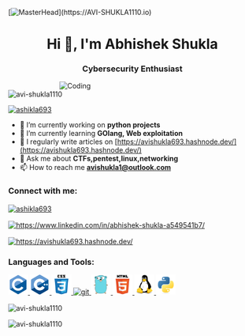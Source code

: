[![MasterHead]("https://heimdalsecurity.com/blog/wp-content/uploads/New-Code-Scanning-GitHub-Features-cover-image.png")](https://AVI-SHUKLA1110.io)

<h1 align="center">Hi 👋, I'm Abhishek Shukla</h1>

<h3 align="center">Cybersecurity Enthusiast</h3>

<img align="right" alt="Coding" width="400" src="https://media.tenor.com/GfSX-u7VGM4AAAAC/coding.gif](https://media.tenor.com/GfSX-u7VGM4AAAAC/coding.gif">

<p align="left"> <img src="https://komarev.com/ghpvc/?username=avi-shukla1110&label=Profile%20views&color=0e75b6&style=flat" alt="avi-shukla1110" /> </p>

<p align="left"> <a href="https://twitter.com/ashikla693" target="blank"><img src="https://img.shields.io/twitter/follow/ashikla693?logo=twitter&style=for-the-badge" alt="ashikla693" /></a> </p>

- 🔭 I’m currently working on **python projects**
- 🌱 I’m currently learning **GOlang, Web exploitation**
- 📝 I regularly write articles on [https://avishukla693.hashnode.dev/](https://avishukla693.hashnode.dev/)
- 💬 Ask me about **CTFs,pentest,linux,networking**
- 📫 How to reach me **avishukla1@outlook.com**

<h3 align="left">Connect with me:</h3>

<p align="left">

<a href="https://twitter.com/ashikla693" target="blank"><img align="center" src="https://raw.githubusercontent.com/rahuldkjain/github-profile-readme-generator/master/src/images/icons/Social/twitter.svg" alt="ashikla693" height="30" width="40" /></a>

<a href="https://linkedin.com/in/https://www.linkedin.com/in/abhishek-shukla-a549541b7/" target="blank"><img align="center" src="https://raw.githubusercontent.com/rahuldkjain/github-profile-readme-generator/master/src/images/icons/Social/linked-in-alt.svg" alt="https://www.linkedin.com/in/abhishek-shukla-a549541b7/" height="30" width="40" /></a>

<a href="https://hashnode.com/https://avishukla693.hashnode.dev/" target="blank"><img align="center" src="https://raw.githubusercontent.com/rahuldkjain/github-profile-readme-generator/master/src/images/icons/Social/hashnode.svg" alt="https://avishukla693.hashnode.dev/" height="30" width="40" /></a>

</p>

<h3 align="left">Languages and Tools:</h3>

<p align="left"> <a href="https://www.cprogramming.com/" target="_blank" rel="noreferrer"> <img src="https://raw.githubusercontent.com/devicons/devicon/master/icons/c/c-original.svg" alt="c" width="40" height="40"/> </a> <a href="https://www.w3schools.com/cpp/" target="_blank" rel="noreferrer"> <img src="https://raw.githubusercontent.com/devicons/devicon/master/icons/cplusplus/cplusplus-original.svg" alt="cplusplus" width="40" height="40"/> </a> <a href="https://www.w3schools.com/css/" target="_blank" rel="noreferrer"> <img src="https://raw.githubusercontent.com/devicons/devicon/master/icons/css3/css3-original-wordmark.svg" alt="css3" width="40" height="40"/> </a> <a href="https://git-scm.com/" target="_blank" rel="noreferrer"> <img src="https://www.vectorlogo.zone/logos/git-scm/git-scm-icon.svg" alt="git" width="40" height="40"/> </a> <a href="https://golang.org" target="_blank" rel="noreferrer"> <img src="https://raw.githubusercontent.com/devicons/devicon/master/icons/go/go-original.svg" alt="go" width="40" height="40"/> </a> <a href="https://www.w3.org/html/" target="_blank" rel="noreferrer"> <img src="https://raw.githubusercontent.com/devicons/devicon/master/icons/html5/html5-original-wordmark.svg" alt="html5" width="40" height="40"/> </a> <a href="https://www.linux.org/" target="_blank" rel="noreferrer"> <img src="https://raw.githubusercontent.com/devicons/devicon/master/icons/linux/linux-original.svg" alt="linux" width="40" height="40"/> </a> <a href="https://www.python.org" target="_blank" rel="noreferrer"> <img src="https://raw.githubusercontent.com/devicons/devicon/master/icons/python/python-original.svg" alt="python" width="40" height="40"/> </a> </p>

<p><img align="center" src="https://github-readme-stats.vercel.app/api/top-langs?username=avi-shukla1110&show_icons=true&locale=en&layout=compact" alt="avi-shukla1110" /></p>

<p><img align="center" src="https://github-readme-streak-stats.herokuapp.com/?user=avi-shukla1110&" alt="avi-shukla1110" /></p>
